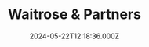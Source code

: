 ---
date: 2024-05-22T12:18:36.000Z
title: Waitrose & Partners
latitude: 52.03558142417081
longitude: 0.7317279136050154
category: checkin
---
